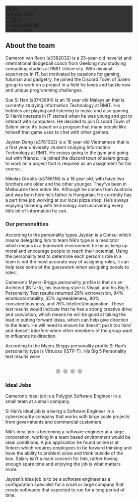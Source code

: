 <html>
<head>
<style>
ul {
  list-style-type: none;
  margin: 0;
  padding: 0;
  overflow: hidden;
  background-color: #333;
}

li {
  float: left;
}

li a {
  display: block;
  color: white;
  text-align: center;
  padding: 14px 16px;
  text-decoration: none;
}

li a:hover {
  background-color: #111;
}
</style>
</head>
<body>

<ul>
  <li><a href="index">Home</a></li>
  <li><a href="page-2">Industry Data</a></li>
  <li><a href="page-3">IT Work</a></li>
  <li><a href="page-4">IT Technologies</a></li>
  <li><a href="page-5">Project ideas</a></li>
</ul>

</body>
</html>


## About the team

Cameron van Roon (s3382032) is a 25-year-old novelist and international dodgeball coach from Geelong now studying computing studies at RMIT University. With minimal experience in IT, but motivated by passions for gaming, futurism and gadgetry, he joined the Discord Town of Salem group to work on a project in a field he loves and tackle new and unique programming challenges.

Sue Si Han (s3743694) is an 18 year old Malaysian that is currently studying Information Technology at RMIT. His hobbies are playing and listening to music and also gaming. Si Han’s interests in IT started when he was young and got to interact with computers. He decided to join Discord Town of Salem since it’s based on a program that many people like himself that game uses to chat with other gamers. 


Jayden Dang (s3781022) is a 18 year old Vietnamese that is a first year university student studying Information Technology at RMIT. He enjoys going to the gym and going out with friends. He joined the discord town of salem group to work on a project that is required as an assignment for his course. 

Nikolas Grubits (s3786116) is a 18 year old, with have two brothers one older and the other younger. They’ve been in Melbourne their entire life. Although he comes from Australia and was born here he’s father is Hungarian. He currently has a part time job working at our local pizza shop. He’s always enjoying tinkering with technology and uncovering every little bit of information he can.


### Our personalities 

According to the personality types Jayden is a Consul which means delegating him to team 
Nik’s type is a meditator which means in a teamwork environment he helps keep up moral and encourage people to reach their potential.  Using the personality test to determine each person's role in a team is not the most accurate way of assigning roles, it can help take some of the guesswork when assigning people to roles. 

Cameron’s Myers-Briggs personality profile is that on an Architect (INTJ-A), his learning style is Visual, and his Big 5 Personality Test results returned 29% extroversion, 94% emotional stability, 35% agreeableness, 80% conscientiousness, and 76% Intellect/Imagination. These test results would indicate that he has a strong creative drive and conviction, which means he will be good at taking the lead in putting forward ideas, which can help give direction to the team. He will need to ensure he doesn’t push too hard and doesn’t interfere when other members of the group want to influence its direction.

According to the Myers-Briggs personality profile Si Han’s personality type is Virtuoso (ISTP-T). His Big 5 Personality test results were 

<html>
<!-- Slideshow container -->
<div class="slideshow-container">

  <!-- Full-width images with number and caption text -->
  <div class="mySlides fade">
    <div class="numbertext">1 / 4</div>
    <img src="https://discordtownofsalem.github.io/main/images/architect.png" style="width:200">
    <div class="text">Caption Text</div>
  </div>

  <div class="mySlides fade">
    <div class="numbertext">2 / 4</div>
    <img src="https://discordtownofsalem.github.io/main/images/meditator.png" style="width:200">
    <div class="text">Caption Two</div>
  </div>

  <div class="mySlides fade">
    <div class="numbertext">3 / 4</div>
    <img src="https://discordtownofsalem.github.io/main/images/consul.png" style="width:200">
    <div class="text">Caption Three</div>
  </div>
  
  <div class="mySlides fade">
    <div class="numbertext">4 / 4</div>
    <img src="https://discordtownofsalem.github.io/main/images/consul.png" style="width:200">
    <div class="text">Caption Four</div>
  </div>

  <!-- Next and previous buttons -->
  <a class="prev" onclick="plusSlides(-1)">&#10094;</a>
  <a class="next" onclick="plusSlides(1)">&#10095;</a>
</div>
<br>

<!-- The dots/circles -->
<div style="text-align:center">
  <span class="dot" onclick="currentSlide(1)"></span> 
  <span class="dot" onclick="currentSlide(2)"></span> 
  <span class="dot" onclick="currentSlide(3)"></span> 
  <span class="dot" onclick="currentSlide(4)"></span> 
</div>

<style>
* {box-sizing:border-box}

/* Slideshow container */
.slideshow-container {
  max-width: 1000px;
  position: relative;
  margin: auto;
}

/* Hide the images by default */
.mySlides {
  display: none;
}

/* Next & previous buttons */
.prev, .next {
  cursor: pointer;
  position: absolute;
  top: 50%;
  width: auto;
  margin-top: -22px;
  padding: 16px;
  color: white;
  font-weight: bold;
  font-size: 18px;
  transition: 0.6s ease;
  border-radius: 0 3px 3px 0;
  user-select: none;
}

/* Position the "next button" to the right */
.next {
  right: 0;
  border-radius: 3px 0 0 3px;
}

/* On hover, add a black background color with a little bit see-through */
.prev:hover, .next:hover {
  background-color: rgba(0,0,0,0.8);
}

/* Caption text */
.text {
  color: #f2f2f2;
  font-size: 15px;
  padding: 8px 12px;
  position: absolute;
  bottom: 8px;
  width: 100%;
  text-align: center;
}

/* Number text (1/4 etc) */
.numbertext {
  color: #f2f2f2;
  font-size: 12px;
  padding: 8px 12px;
  position: absolute;
  top: 0;
}

/* The dots/bullets/indicators */
.dot {
  cursor: pointer;
  height: 15px;
  width: 15px;
  margin: 0 2px;
  background-color: #bbb;
  border-radius: 50%;
  display: inline-block;
  transition: background-color 0.6s ease;
}

.active, .dot:hover {
  background-color: #717171;
}

/* Fading animation */
.fade {
  -webkit-animation-name: fade;
  -webkit-animation-duration: 1.5s;
  animation-name: fade;
  animation-duration: 1.5s;
}

@-webkit-keyframes fade {
  from {opacity: .4} 
  to {opacity: 1}
}

@keyframes fade {
  from {opacity: .4} 
  to {opacity: 1}
}
</style>
<script>
var slideIndex = 1;
showSlides(slideIndex);

// Next/previous controls
function plusSlides(n) {
  showSlides(slideIndex += n);
}

// Thumbnail image controls
function currentSlide(n) {
  showSlides(slideIndex = n);
}

function showSlides(n) {
  var i;
  var slides = document.getElementsByClassName("mySlides");
  var dots = document.getElementsByClassName("dot");
  if (n > slides.length) {slideIndex = 1} 
  if (n < 1) {slideIndex = slides.length}
  for (i = 0; i < slides.length; i++) {
      slides[i].style.display = "none"; 
  }
  for (i = 0; i < dots.length; i++) {
      dots[i].className = dots[i].className.replace(" active", "");
  }
  slides[slideIndex-1].style.display = "block"; 
  dots[slideIndex-1].className += " active";
} 
</script>
</html>


### Ideal Jobs


Cameron’s ideal job is a Polyglot Software Engineer in a small team at a small company.

Si Han’s ideal job is a being a Software Engineer in a cybersecurity company that works with large scale projects from governments and commercial customers. 

Nik’s ideal job is becoming a software engineer at a large corporation, working in a team based environment would be ideal conditions. A job application he found online is at fintech which requires employees to be forward thinking and have the ability to problem solve and think outside of the box. Salary isn’t a main concern for him, rather having enough spare time and enjoying the job is what matters more.

Jayden’s idea job is to be a software engineer as a configuration specialist for a small or large company that create softwares that expected to run for a long period of time. 


